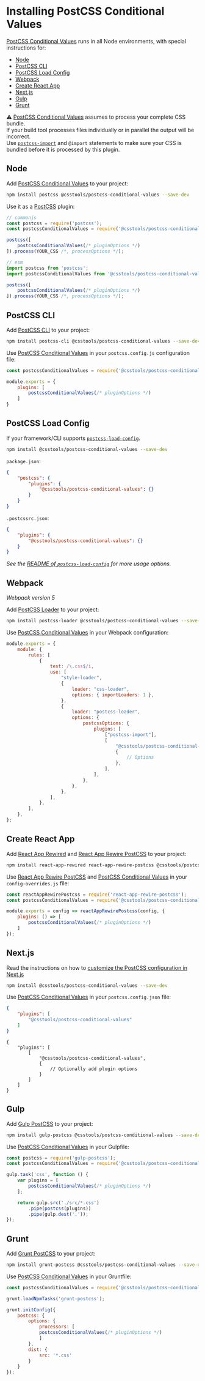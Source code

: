 # Installing PostCSS Conditional Values

[PostCSS Conditional Values] runs in all Node environments, with special instructions for:

- [Node](#node)
- [PostCSS CLI](#postcss-cli)
- [PostCSS Load Config](#postcss-load-config)
- [Webpack](#webpack)
- [Create React App](#create-react-app)
- [Next.js](#nextjs)
- [Gulp](#gulp)
- [Grunt](#grunt)

⚠️ [PostCSS Conditional Values] assumes to process your complete CSS bundle.<br>If your build tool processes files individually or in parallel the output will be incorrect.<br>Use [`postcss-import`](https://www.npmjs.com/package/postcss-import) and `@import` statements to make sure your CSS is bundled before it is processed by this plugin.


## Node

Add [PostCSS Conditional Values] to your project:

```bash
npm install postcss @csstools/postcss-conditional-values --save-dev
```

Use it as a [PostCSS] plugin:

```js
// commonjs
const postcss = require('postcss');
const postcssConditionalValues = require('@csstools/postcss-conditional-values');

postcss([
	postcssConditionalValues(/* pluginOptions */)
]).process(YOUR_CSS /*, processOptions */);
```

```js
// esm
import postcss from 'postcss';
import postcssConditionalValues from '@csstools/postcss-conditional-values';

postcss([
	postcssConditionalValues(/* pluginOptions */)
]).process(YOUR_CSS /*, processOptions */);
```

## PostCSS CLI

Add [PostCSS CLI] to your project:

```bash
npm install postcss-cli @csstools/postcss-conditional-values --save-dev
```

Use [PostCSS Conditional Values] in your `postcss.config.js` configuration file:

```js
const postcssConditionalValues = require('@csstools/postcss-conditional-values');

module.exports = {
	plugins: [
		postcssConditionalValues(/* pluginOptions */)
	]
}
```

## PostCSS Load Config

If your framework/CLI supports [`postcss-load-config`](https://github.com/postcss/postcss-load-config).

```bash
npm install @csstools/postcss-conditional-values --save-dev
```

`package.json`:

```json
{
	"postcss": {
		"plugins": {
			"@csstools/postcss-conditional-values": {}
		}
	}
}
```

`.postcssrc.json`:

```json
{
	"plugins": {
		"@csstools/postcss-conditional-values": {}
	}
}
```

_See the [README of `postcss-load-config`](https://github.com/postcss/postcss-load-config#usage) for more usage options._

## Webpack

_Webpack version 5_

Add [PostCSS Loader] to your project:

```bash
npm install postcss-loader @csstools/postcss-conditional-values --save-dev
```

Use [PostCSS Conditional Values] in your Webpack configuration:

```js
module.exports = {
	module: {
		rules: [
			{
				test: /\.css$/i,
				use: [
					"style-loader",
					{
						loader: "css-loader",
						options: { importLoaders: 1 },
					},
					{
						loader: "postcss-loader",
						options: {
							postcssOptions: {
								plugins: [
									["postcss-import"],
									[
										"@csstools/postcss-conditional-values",
										{
											// Options
										},
									],
								],
							},
						},
					},
				],
			},
		],
	},
};
```

## Create React App

Add [React App Rewired] and [React App Rewire PostCSS] to your project:

```bash
npm install react-app-rewired react-app-rewire-postcss @csstools/postcss-conditional-values --save-dev
```

Use [React App Rewire PostCSS] and [PostCSS Conditional Values] in your
`config-overrides.js` file:

```js
const reactAppRewirePostcss = require('react-app-rewire-postcss');
const postcssConditionalValues = require('@csstools/postcss-conditional-values');

module.exports = config => reactAppRewirePostcss(config, {
	plugins: () => [
		postcssConditionalValues(/* pluginOptions */)
	]
});
```

## Next.js

Read the instructions on how to [customize the PostCSS configuration in Next.js](https://nextjs.org/docs/advanced-features/customizing-postcss-config)

```bash
npm install @csstools/postcss-conditional-values --save-dev
```

Use [PostCSS Conditional Values] in your `postcss.config.json` file:

```json
{
	"plugins": [
		"@csstools/postcss-conditional-values"
	]
}
```

```json5
{
	"plugins": [
		[
			"@csstools/postcss-conditional-values",
			{
				// Optionally add plugin options
			}
		]
	]
}
```

## Gulp

Add [Gulp PostCSS] to your project:

```bash
npm install gulp-postcss @csstools/postcss-conditional-values --save-dev
```

Use [PostCSS Conditional Values] in your Gulpfile:

```js
const postcss = require('gulp-postcss');
const postcssConditionalValues = require('@csstools/postcss-conditional-values');

gulp.task('css', function () {
	var plugins = [
		postcssConditionalValues(/* pluginOptions */)
	];

	return gulp.src('./src/*.css')
		.pipe(postcss(plugins))
		.pipe(gulp.dest('.'));
});
```

## Grunt

Add [Grunt PostCSS] to your project:

```bash
npm install grunt-postcss @csstools/postcss-conditional-values --save-dev
```

Use [PostCSS Conditional Values] in your Gruntfile:

```js
const postcssConditionalValues = require('@csstools/postcss-conditional-values');

grunt.loadNpmTasks('grunt-postcss');

grunt.initConfig({
	postcss: {
		options: {
			processors: [
			postcssConditionalValues(/* pluginOptions */)
			]
		},
		dist: {
			src: '*.css'
		}
	}
});
```

[Gulp PostCSS]: https://github.com/postcss/gulp-postcss
[Grunt PostCSS]: https://github.com/nDmitry/grunt-postcss
[PostCSS]: https://github.com/postcss/postcss
[PostCSS CLI]: https://github.com/postcss/postcss-cli
[PostCSS Loader]: https://github.com/postcss/postcss-loader
[PostCSS Conditional Values]: https://github.com/csstools/postcss-plugins/tree/main/plugins/postcss-conditional-values
[React App Rewire PostCSS]: https://github.com/csstools/react-app-rewire-postcss
[React App Rewired]: https://github.com/timarney/react-app-rewired
[Next.js]: https://nextjs.org
